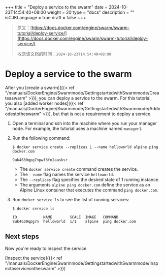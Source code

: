 +++
title = "Deploy a service to the swarm"
date = 2024-10-23T14:54:40+08:00
weight = 20
type = "docs"
description = ""
isCJKLanguage = true
draft = false
+++

> 原文：[https://docs.docker.com/engine/swarm/swarm-tutorial/deploy-service/](https://docs.docker.com/engine/swarm/swarm-tutorial/deploy-service/)
>
> 收录该文档的时间：`2024-10-23T14:54:40+08:00`

# Deploy a service to the swarm

After you [create a swarm]({{< ref "/manuals/DockerEngine/Swarmmode/GettingstartedwithSwarmmode/Createaswarm" >}}), you can deploy a service to the swarm. For this tutorial, you also [added worker nodes]({{< ref "/manuals/DockerEngine/Swarmmode/GettingstartedwithSwarmmode/Addnodestotheswarm" >}}), but that is not a requirement to deploy a service.

1. Open a terminal and ssh into the machine where you run your manager node. For example, the tutorial uses a machine named `manager1`.

2. Run the following command:

   

   ```console
   $ docker service create --replicas 1 --name helloworld alpine ping docker.com
   
   9uk4639qpg7npwf3fn2aasksr
   ```

   - The `docker service create` command creates the service.
   - The `--name` flag names the service `helloworld`.
   - The `--replicas` flag specifies the desired state of 1 running instance.
   - The arguments `alpine ping docker.com` define the service as an Alpine Linux container that executes the command `ping docker.com`.

3. Run `docker service ls` to see the list of running services:

   

   ```console
   $ docker service ls
   
   ID            NAME        SCALE  IMAGE   COMMAND
   9uk4639qpg7n  helloworld  1/1    alpine  ping docker.com
   ```

## Next steps

Now you're ready to inspect the service.

[Inspect the service]({{< ref "/manuals/DockerEngine/Swarmmode/GettingstartedwithSwarmmode/Inspectaserviceontheswarm" >}})
